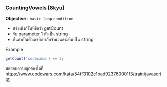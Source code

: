 ### CountingVowels [8kyu]

**Objective** : `basic loop` `condition`

- สร้างฟังก์ชันที่ชื่อว่า getCount
- รับ parameter 1 ตัวเป็น string
- คืนค่าเป็นตัวเลขที่เท่ากับจำนวนสระที่พบใน string

Example

```js
getCount('codecamp') == 3;
```

ทดสอบความถูกต้องได้ที่
https://www.codewars.com/kata/54ff3102c1bad923760001f3/train/javascript
